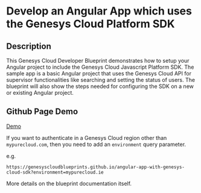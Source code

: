 # Develop an Angular App which uses the Genesys Cloud Platform SDK

## Description

This Genesys Cloud Developer Blueprint demonstrates how to setup your Angular project to include the Genesys Cloud Javascript Platform SDK. The sample app is a basic Angular project that uses the Genesys Cloud API for supervisor functionalities like searching and setting the status of users. The blueprint will also show the steps needed for configuring the SDK on a new or existing Angular project.

## Github Page Demo

[Demo](https://genesyscloudblueprints.github.io/angular-app-with-genesys-cloud-sdk)

If you want to authenticate in a Genesys Cloud region other than `mypurecloud.com`, then you need to add an `environment` query parameter.

e.g.

```
https://genesyscloudblueprints.github.io/angular-app-with-genesys-cloud-sdk?environment=mypurecloud.ie
```

More details on the blueprint documentation itself.
